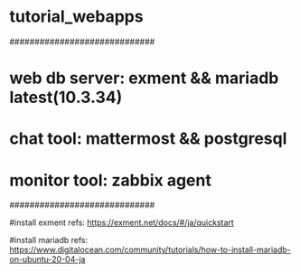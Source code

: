# tutorial_webapps

#############################
# web db server: exment && mariadb latest(10.3.34)
# chat tool: mattermost && postgresql
# monitor tool: zabbix agent
#############################


#install exment
refs: https://exment.net/docs/#/ja/quickstart


#install mariadb
refs: https://www.digitalocean.com/community/tutorials/how-to-install-mariadb-on-ubuntu-20-04-ja
